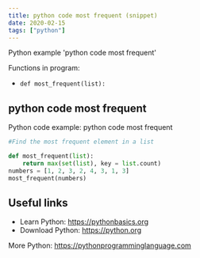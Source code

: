 ```yaml
---
title: python code most frequent (snippet)
date: 2020-02-15
tags: ["python"]
---
```

Python example 'python code most frequent'

Functions in program: 
* `def most_frequent(list):`

## python code most frequent

Python code example: python code most frequent

```python
#Find the most frequent element in a list

def most_frequent(list):
    return max(set(list), key = list.count)
numbers = [1, 2, 3, 2, 4, 3, 1, 3]
most_frequent(numbers)


```

## Useful links

- Learn Python: https://pythonbasics.org
- Download Python: https://python.org

More Python: https://pythonprogramminglanguage.com
